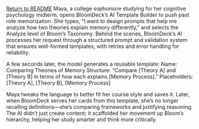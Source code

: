 [Return to README](../README.md)
Maya, a college sophomore studying for her cognitive psychology midterm, opens BloomDeck’s AI Template Builder to push past rote memorization. She types, “I want to design prompts that help me analyze how two theories explain memory differently,” and selects the Analyze level of Bloom’s Taxonomy. Behind the scenes, BloomDeck’s AI processes her request through a structured prompt and validation system that ensures well-formed templates, with retries and error handling for reliability.

A few seconds later, the model generates a reusable template:
Name: Comparing Theories of Memory
Structure: “Compare [Theory A] and [Theory B] in terms of how each explains [Memory Process].”
Placeholders: [Theory A], [Theory B], [Memory Process]

Maya tweaks the language to better fit her course style and saves it. Later, when BloomDeck serves her cards from this template, she’s no longer recalling definitions—she’s comparing frameworks and justifying reasoning. The AI didn’t just create content; it scaffolded her movement up Bloom’s hierarchy, helping her study smarter and think more critically.